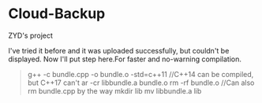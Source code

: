 # Cloud-Backup
ZYD's project

I've tried it before and it was uploaded successfully, but couldn't be displayed.
Now I'll put step here.For faster and no-warning compilation.


>g++ -c bundle.cpp -o bundle.o -std=c++11  //C++14 can be compiled, but C++17 can't
>ar -cr libbundle.a bundle.o
>rm -rf bundle.o                           //Can also rm bundle.cpp by the way
>mkdir lib
>mv libbundle.a lib